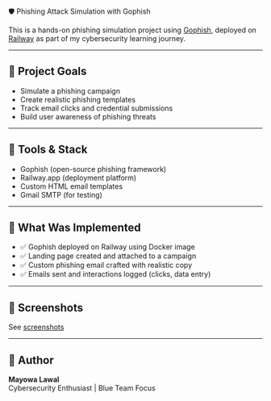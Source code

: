 🛡️ Phishing Attack Simulation with Gophish 

This is a hands-on phishing simulation project using [Gophish](https://getgophish.com/), deployed on [Railway](https://railway.app) as part of my cybersecurity learning journey.

---

## 📌 Project Goals

- Simulate a phishing campaign
- Create realistic phishing templates
- Track email clicks and credential submissions
- Build user awareness of phishing threats

---

## 🔧 Tools & Stack

- Gophish (open-source phishing framework)
- Railway.app (deployment platform)
- Custom HTML email templates
- Gmail SMTP (for testing)

---

## 🚀 What Was Implemented

- ✅ Gophish deployed on Railway using Docker image
- ✅ Landing page created and attached to a campaign
- ✅ Custom phishing email crafted with realistic copy
- ✅ Emails sent and interactions logged (clicks, data entry)

---

## 📸 Screenshots

See [screenshots](screenshots)


---

## 👤 Author

**Mayowa Lawal**  
Cybersecurity Enthusiast | Blue Team Focus  
